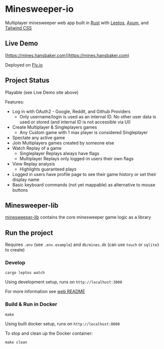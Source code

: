 # Minesweeper-io

Multiplayer minesweeper web app built in [Rust](https://www.rust-lang.org/) with [Leptos](https://leptos.dev/), [Axum](https://github.com/tokio-rs/axum), and [Tailwind CSS](https://tailwindcss.com/)

## Live Demo

[https://mines.hansbaker.com](https://mines.hansbaker.com)

Deployed on [Fly.io](https://fly.io/)

## Project Status

Playable (see Live Demo site above)

Features:

- Log in with OAuth2 - Google, Reddit, and Github Providers
  - Only username/login is used as an internal ID.  No other user data is used or stored (and internal ID is not accessible via UI)
- Create Multiplayer & Singleplayers games
  - Any Custom game with 1 max player is considered Singleplayer
- Spectate any active game
- Join Multiplayers games created by someone else
- Watch Replay of a game
  - Singleplayer Replays always have flags
  - Multiplayer Replays only logged-in users their own flags
- View Replay analysis
  - Highlights guaranteed plays
- Logged in users have profile page to see their game history or set their display name
- Basic keyboard commands (not yet mappable) as alternative to mouse buttons

## Minesweeper-lib

[minesweeper-lib](minesweeper-lib) contains the core minesweeper game logic as a library

## Run the project

Requires `.env` (see `.env.example`) and `db/mines.db` (can use `touch` or `sqlite3` to create)

### Develop

```
cargo leptos watch
```

Using development setup, runs on `http://localhost:3000`

For more information see [web README](web/README.md)

### Build & Run in Docker

```
make
```

Using built docker setup, runs on `http://localhost:8080`

To stop and clean up the Docker container:

```
make clean
```
